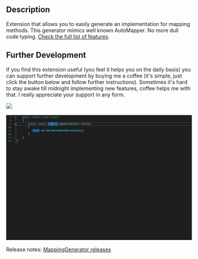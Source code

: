 ## Description
Extension that allows you to easily generate an implementation for mapping methods. This generator mimics well known AutoMapper. No more dull code typing. [Check the full list of features](https://github.com/cezarypiatek/MappingGenerator).

## Further Development
If you find this extension useful (you feel it helps you on the daily basis) you can support further development by buying me a coffee (it's simple, just click the button below and follow further instructions). Sometimes it's hard to stay awake till midnight implementing new features, coffee helps me with that. I really appreciate your support in any form.

[![](https://www.buymeacoffee.com/assets/img/custom_images/orange_img.png)](https://www.buymeacoffee.com/tmAJLYvWy)

![](https://github.com/cezarypiatek/MappingGenerator/raw/master/doc/pure_mapping_method_newone.gif)


Release notes: [MappingGenerator releases](https://github.com/cezarypiatek/MappingGenerator/releases)